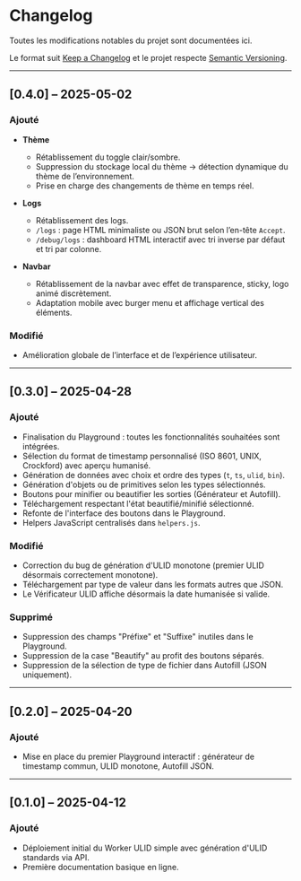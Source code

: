 # Changelog

Toutes les modifications notables du projet sont documentées ici.

Le format suit [Keep a Changelog](https://keepachangelog.com/fr/1.0.0/)
et le projet respecte [Semantic Versioning](https://semver.org/lang/fr/).

---

## [0.4.0] – 2025-05-02

### Ajouté
- **Thème**
  - Rétablissement du toggle clair/sombre.
  - Suppression du stockage local du thème → détection dynamique du thème de l’environnement.
  - Prise en charge des changements de thème en temps réel.

- **Logs**
  - Rétablissement des logs.
  - `/logs` : page HTML minimaliste ou JSON brut selon l’en-tête `Accept`.
  - `/debug/logs` : dashboard HTML interactif avec tri inverse par défaut et tri par colonne.

- **Navbar**
  - Rétablissement de la navbar avec effet de transparence, sticky, logo animé discrètement.
  - Adaptation mobile avec burger menu et affichage vertical des éléments.

### Modifié
- Amélioration globale de l’interface et de l’expérience utilisateur.

---

## [0.3.0] – 2025-04-28

### Ajouté
- Finalisation du Playground : toutes les fonctionnalités souhaitées sont intégrées.
- Sélection du format de timestamp personnalisé (ISO 8601, UNIX, Crockford) avec aperçu humanisé.
- Génération de données avec choix et ordre des types (`t`, `ts`, `ulid`, `bin`).
- Génération d'objets ou de primitives selon les types sélectionnés.
- Boutons pour minifier ou beautifier les sorties (Générateur et Autofill).
- Téléchargement respectant l'état beautifié/minifié sélectionné.
- Refonte de l'interface des boutons dans le Playground.
- Helpers JavaScript centralisés dans `helpers.js`.

### Modifié
- Correction du bug de génération d'ULID monotone (premier ULID désormais correctement monotone).
- Téléchargement par type de valeur dans les formats autres que JSON.
- Le Vérificateur ULID affiche désormais la date humanisée si valide.

### Supprimé
- Suppression des champs "Préfixe" et "Suffixe" inutiles dans le Playground.
- Suppression de la case "Beautify" au profit des boutons séparés.
- Suppression de la sélection de type de fichier dans Autofill (JSON uniquement).

---

## [0.2.0] – 2025-04-20

### Ajouté
- Mise en place du premier Playground interactif : générateur de timestamp commun, ULID monotone, Autofill JSON.

---

## [0.1.0] – 2025-04-12

### Ajouté
- Déploiement initial du Worker ULID simple avec génération d'ULID standards via API.
- Première documentation basique en ligne.
